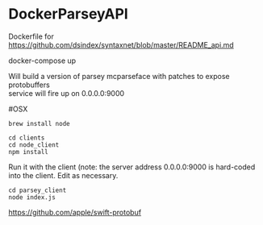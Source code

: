 # DockerParseyAPI

Dockerfile for 
https://github.com/dsindex/syntaxnet/blob/master/README_api.md



docker-compose up

Will build a version of parsey mcparseface with patches to expose protobuffers   
service will fire up on 0.0.0.0:9000


#OSX   
```
brew install node 
```

```
cd clients   
cd node_client   
npm install   
```

Run it with the client (note: the server address 0.0.0.0:9000 is hard-coded into the client.  Edit as necessary.
```
cd parsey_client
node index.js
```

https://github.com/apple/swift-protobuf
